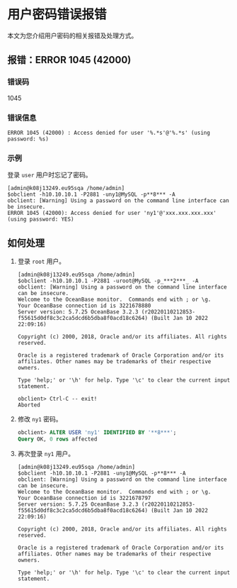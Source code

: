 用户密码错误报错 
=============================

本文为您介绍用户密码的相关报错及处理方式。

报错：ERROR 1045 (42000) 
------------------------------------------

### 错误码 

1045

### 错误信息 

```unknow
ERROR 1045 (42000) : Access denied for user '%.*s'@'%.*s' (using password: %s)
```



### 示例 

登录 `user` 用户时忘记了密码。

```unknow
[admin@k08j13249.eu95sqa /home/admin]
$obclient -h10.10.10.1 -P2881 -uny1@MySQL -p**8*** -A
obclient: [Warning] Using a password on the command line interface can be insecure.
ERROR 1045 (42000): Access denied for user 'ny1'@'xxx.xxx.xxx.xxx' (using password: YES)
```



如何处理 
-------------------------

1. 登录 `root` 用户。

   ```unknow
   [admin@k08j13249.eu95sqa /home/admin]
   $obclient -h10.10.10.1 -P2881 -uroot@MySQL -p_***2***_ -A
   obclient: [Warning] Using a password on the command line interface can be insecure.
   Welcome to the OceanBase monitor.  Commands end with ; or \g.
   Your OceanBase connection id is 3221678880
   Server version: 5.7.25 OceanBase 3.2.3 (r20220110212853-f55615d0df8c3c2ca5dcd6b5dba8f0acd18c6264) (Built Jan 10 2022 22:09:16)
   
   Copyright (c) 2000, 2018, Oracle and/or its affiliates. All rights reserved.
   
   Oracle is a registered trademark of Oracle Corporation and/or its
   affiliates. Other names may be trademarks of their respective
   owners.
   
   Type 'help;' or '\h' for help. Type '\c' to clear the current input statement.
   
   obclient> Ctrl-C -- exit!
   Aborted
   ```

   

2. 修改 `ny1` 密码。

   ```sql
   obclient> ALTER USER 'ny1' IDENTIFIED BY '**8***';
   Query OK, 0 rows affected
   ```

   

3. 再次登录 `ny1` 用户。

   ```unknow
   [admin@k08j13249.eu95sqa /home/admin]
   $obclient -h10.10.10.1 -P2881 -uny1@MySQL -p**8*** -A
   obclient: [Warning] Using a password on the command line interface can be insecure.
   Welcome to the OceanBase monitor.  Commands end with ; or \g.
   Your OceanBase connection id is 3221678797
   Server version: 5.7.25 OceanBase 3.2.3 (r20220110212853-f55615d0df8c3c2ca5dcd6b5dba8f0acd18c6264) (Built Jan 10 2022 22:09:16)
   
   Copyright (c) 2000, 2018, Oracle and/or its affiliates. All rights reserved.
   
   Oracle is a registered trademark of Oracle Corporation and/or its
   affiliates. Other names may be trademarks of their respective
   owners.
   
   Type 'help;' or '\h' for help. Type '\c' to clear the current input statement.
   ```

   









